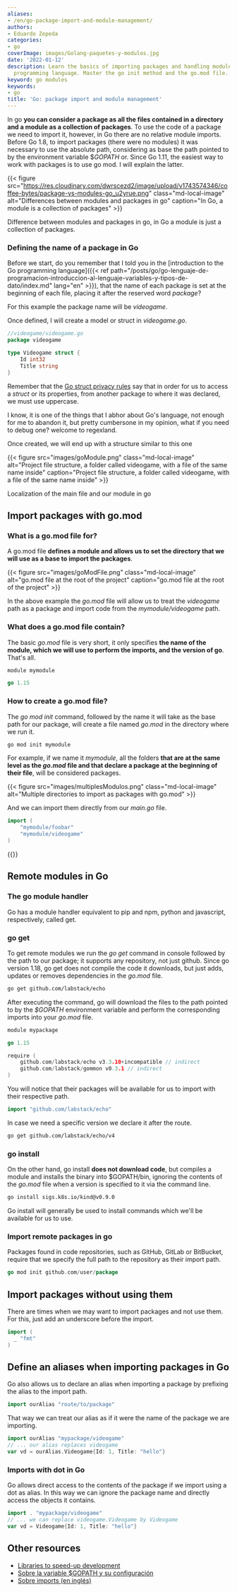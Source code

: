 ```yaml
---
aliases:
- /en/go-package-import-and-module-management/
authors:
- Eduardo Zepeda
categories:
- go
coverImage: images/Golang-paquetes-y-modulos.jpg
date: '2022-01-12'
description: Learn the basics of importing packages and handling modules in the go
  programming language. Master the go init method and the go.mod file.
keyword: go modules
keywords:
- go
title: 'Go: package import and module management'
---
```


In go **you can consider a package as all the files contained in a directory and a module as a collection of packages**. To use the code of a package we need to import it, however, in Go there are no relative module imports. Before Go 1.8, to import packages (there were no modules) it was necessary to use the absolute path, considering as base the path pointed to by the environment variable $_GOPATH_ or. Since Go 1.11, the easiest way to work with packages is to use go mod. I will explain the latter.

{{< figure src="https://res.cloudinary.com/dwrscezd2/image/upload/v1743574346/coffee-bytes/package-vs-modules-go_u2yrue.png" class="md-local-image" alt="Differences between modules and packages in go" caption="In Go, a module is a collection of packages" >}}

Difference between modules and packages in go, in Go a module is just a collection of packages.

### Defining the name of a package in Go

Before we start, do you remember that I told you in the [introduction to the Go programming language]({{< ref path="/posts/go/go-lenguaje-de-programacion-introduccion-al-lenguaje-variables-y-tipos-de-dato/index.md" lang="en" >}}), that the name of each package is set at the beginning of each file, placing it after the reserved word _package_?

For this example the package name will be _videogame_.

Once defined, I will create a model or struct in _videogame.go_.

```go
//videogame/videogame.go
package videogame

type Videogame struct {
    Id int32
    Title string
}
```

Remember that the [Go struct privacy rules](/en/go/go-structs-inheritance-polymorphism-and-encapsulation/) say that in order for us to access a _struct_ or its properties, from another package to where it was declared, we must use uppercase.

I know, it is one of the things that I abhor about Go's language, not enough for me to abandon it, but pretty cumbersone in my opinion, what if you need to debug one? welcome to regexland.

Once created, we will end up with a structure similar to this one

{{< figure src="images/goModule.png" class="md-local-image" alt="Project file structure, a folder called videogame, with a file of the same name inside" caption="Project file structure, a folder called videogame, with a file of the same name inside" >}}

Localization of the main file and our module in go

## Import packages with go.mod

### What is a go.mod file for?

A go.mod file **defines a module and allows us to set the directory that we will use as a base to import the packages**.

{{< figure src="images/goModFile.png" class="md-local-image" alt="go.mod file at the root of the project" caption="go.mod file at the root of the project" >}}

In the above example the _go.mod_ file will allow us to treat the _videogame_ path as a package and import code from the _mymodule/videogame_ path.

### What does a go.mod file contain?

The basic _go.mod_ file is very short, it only specifies **the name of the module, which we will use to perform the imports, and the version of go**. That's all.

```go
module mymodule

go 1.15
```

### How to create a go.mod file?

The _go mod init_ command, followed by the name it will take as the base path for our package, will create a file named _go.mod_ in the directory where we run it.

```bash
go mod init mymodule
```

For example, if we name it _mymodule_, all the folders **that are at the same level as the _go.mod_ file and that declare a package at the beginning of their file**, will be considered packages.

{{< figure src="images/multiplesModulos.png" class="md-local-image" alt="Multiple directories to import as packages with go.mod" >}}

And we can import them directly from our _main.go_ file.

```go
import (
    "mymodule/foobar"
    "mymodule/videogame"
)
```

{{<ad>}}

## Remote modules in Go

### The go module handler

Go has a module handler equivalent to pip and npm, python and javascript, respectively, called get.

### go get

To get remote modules we run the _go get_ command in console followed by the path to our package; it supports any repository, not just github. Since go version 1.18, go get does not compile the code it downloads, but just adds, updates or removes dependencies in the _go.mod_ file.

```bash
go get github.com/labstack/echo
```

After executing the command, go will download the files to the path pointed to by the _$GOPATH_ environment variable and perform the corresponding imports into your _go.mod_ file.

```go
module mypackage

go 1.15

require (
    github.com/labstack/echo v3.3.10+incompatible // indirect
    github.com/labstack/gommon v0.3.1 // indirect
)
```

You will notice that their packages will be available for us to import with their respective path.

```go
import "github.com/labstack/echo"
```

In case we need a specific version we declare it after the route.

```bash
go get github.com/labstack/echo/v4
```

### go install

On the other hand, go install **does not download code**, but compiles a module and installs the binary into $GOPATH/bin, ignoring the contents of the _go.mod_ file when a version is specified to it via the command line.

```bash
go install sigs.k8s.io/kind@v0.9.0
```

Go install will generally be used to install commands which we'll be available for us to use.

### Import remote packages in go

Packages found in code repositories, such as GitHub, GitLab or BitBucket, require that we specify the full path to the repository as their import path.

```go
go mod init github.com/user/package
```

## Import packages without using them

There are times when we may want to import packages and not use them. For this, just add an underscore before the import.

```go
import (
  _ "fmt"
)
```

## Define an aliases when importing packages in Go

Go also allows us to declare an alias when importing a package by prefixing the alias to the import path.

```go
import ourAlias "route/to/package"
```

That way we can treat our alias as if it were the name of the package we are importing.

```go
import ourAlias "mypackage/videogame"
// ... our alias replaces videogame
var vd = ourAlias.Videogame{Id: 1, Title: "hello"}
```

### Imports with dot in Go

Go allows direct access to the contents of the package if we import using a dot as alias. In this way we can ignore the package name and directly access the objects it contains.

```go
import . "mypackage/videogame"
// ... we can replace videogame.Videogame by Videogame
var vd = Videogame{Id: 1, Title: "hello"}
```

## Other resources

* [Libraries to speed-up development](http://awesome-go.com/#?)
* [Sobre la variable $GOPATH y su configuración](https://www.digitalocean.com/community/tutorials/understanding-the-gopath-es/#?)
* [Sobre imports (en inglés)](https://scene-si.org/2018/01/25/go-tips-and-tricks-almost-everything-about-imports/#?)